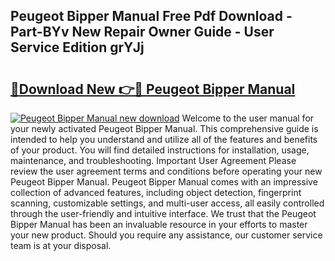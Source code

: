 ## Peugeot Bipper Manual Free Pdf Download - Part-BYv New Repair Owner Guide - User Service Edition grYJj

# <h2><a href="http://cf14793.oget.top/?id=Peugeot+Bipper+Manual">🔗Download New 👉🔴 Peugeot Bipper Manual</a></h2>

[![Peugeot Bipper Manual new download](https://i.imgur.com/5g1atiW.png)](http://cf14793.oget.top/?id=Peugeot+Bipper+Manual)
Welcome to the user manual for your newly activated Peugeot Bipper Manual. This comprehensive guide is intended to help you understand and utilize all of the features and benefits of your product. You will find detailed instructions for installation, usage, maintenance, and troubleshooting. Important User Agreement Please review the user agreement terms and conditions before operating your new Peugeot Bipper Manual. Peugeot Bipper Manual comes with an impressive collection of advanced features, including object detection, fingerprint scanning, customizable settings, and multi-user access, all easily controlled through the user-friendly and intuitive interface. We trust that the Peugeot Bipper Manual has been an invaluable resource in your efforts to master your new product. Should you require any assistance, our customer service team is at your disposal.
